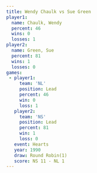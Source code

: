 ```yaml
---
title: Wendy Chaulk vs Sue Green
player1:             
  name: Chaulk, Wendy
  percent: 46        
  wins: 0            
  losses: 1          
player2:             
  name: Green, Sue   
  percent: 81        
  wins: 1            
  losses: 0          
games:
 - player1:        
     team: 'NL'    
     position: Lead
     percent: 46   
     win: 0        
     loss: 1       
   player2:        
     team: 'NS'    
     position: Lead
     percent: 81   
     win: 1        
     loss: 0       
   event: Hearts       
   year: 1990          
   draw: Round Robin(1)
   score: NS 11 - NL 1 
---
```

